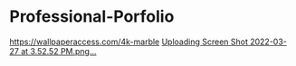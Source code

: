 # Professional-Porfolio
https://wallpaperaccess.com/4k-marble
[Uploading Screen Shot 2022-03-27 at 3.52.52 PM.png…]()
